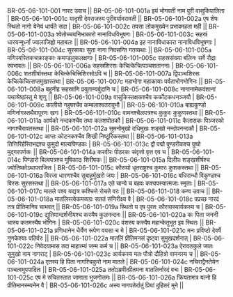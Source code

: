 BR-05-06-101-001  	नारद उवाच ||
BR-05-06-101-001a	इयं भोगवती नाम पुरी वासुकिपालिता |
BR-05-06-101-001c	यादृशी देवराजस्य पुरीवर्यामरावती ||
BR-05-06-101-002a	एष शेषः स्थितो नागो येनेयं धार्यते सदा |
BR-05-06-101-002c	तपसा लोकमुख्येन प्रभावमहता मही ||
BR-05-06-101-003a	श्वेतोच्चयनिभाकारो नानाविधविभूषणः |
BR-05-06-101-003c	सहस्रं धारयन्मूर्ध्नां ज्वालाजिह्वो महाबलः ||
BR-05-06-101-004a	इह नानाविधाकारा नानाविधविभूषणाः |
BR-05-06-101-004c	सुरसायाः सुता नागा निवसन्ति गतव्यथाः ||
BR-05-06-101-005a	मणिस्वस्तिकचक्राङ्काः कमण्डलुकलक्षणाः |
BR-05-06-101-005c	सहस्रसंख्या बलिनः सर्वे रौद्राः स्वभावतः ||
BR-05-06-101-006a	सहस्रशिरसः केचित्केचित्पञ्चशताननाः |
BR-05-06-101-006c	शतशीर्षास्तथा केचित्केचित्त्रिशिरसोऽपि च ||
BR-05-06-101-007a	द्विपञ्चशिरसः केचित्केचित्सप्तमुखास्तथा |
BR-05-06-101-007c	महाभोगा महाकायाः पर्वताभोगभोगिनः ||
BR-05-06-101-008a	बहूनीह सहस्राणि प्रयुतान्यर्बुदानि च |
BR-05-06-101-008c	नागानामेकवंशानां यथाश्रेष्ठांस्तु मे शृणु ||
BR-05-06-101-009a	वासुकिस्तक्षकश्चैव कर्कोटकधनञ्जयौ |
BR-05-06-101-009c	कालीयो नहुषश्चैव कम्बलाश्वतरावुभौ ||
BR-05-06-101-010a	बाह्यकुण्डो मणिर्नागस्तथैवापूरणः खगः |
BR-05-06-101-010c	वामनश्चैलपत्रश्च कुकुरः कुकुणस्तथा ||
BR-05-06-101-011a	आर्यको नन्दकश्चैव तथा कलशपोतकौ  |
BR-05-06-101-011c	कैलासकः पिञ्जरको नागश्चैरावतस्तथा ||
BR-05-06-101-012a	सुमनोमुखो दधिमुखः शङ्खो नन्दोपनन्दकौ |
BR-05-06-101-012c	आप्तः कोटनकश्चैव शिखी निष्ठूरिकस्तथा ||
BR-05-06-101-013a	तित्तिरिर्हस्तिभद्रश्च कुमुदो माल्यपिण्डकः |
BR-05-06-101-013c	द्वौ पद्मौ पुण्डरीकश्च पुष्पो मुद्गरपर्णकः ||
BR-05-06-101-014a	करवीरः पीठरकः संवृत्तो वृत्त एव च |
BR-05-06-101-014c	पिण्डारो बिल्वपत्रश्च मूषिकादः शिरीषकः ||
BR-05-06-101-015a	दिलीपः शङ्खशीर्षश्च ज्योतिष्कोऽथापराजितः |
BR-05-06-101-015c	कौरव्यो धृतराष्ट्रश्च कुमारः कुशकस्तथा ||
BR-05-06-101-016a	विरजा धारणश्चैव सुबाहुर्मुखरो जयः |
BR-05-06-101-016c	बधिरान्धौ विकुण्डश्च विरसः सुरसस्तथा ||
BR-05-06-101-017a	एते चान्ये च बहवः कश्यपस्यात्मजाः स्मृताः |
BR-05-06-101-017c	मातले पश्य यद्यत्र कश्चित्ते रोचते वरः ||
BR-05-06-101-018  	कण्व उवाच ||
BR-05-06-101-018a	मातलिस्त्वेकमव्यग्रः सततं संनिरीक्ष्य वै |
BR-05-06-101-018c	पप्रच्छ नारदं तत्र प्रीतिमानिव चाभवत् ||
BR-05-06-101-019a	स्थितो य एष पुरतः कौरव्यस्यार्यकस्य च |
BR-05-06-101-019c	द्युतिमान्दर्शनीयश्च कस्यैष कुलनन्दनः ||
BR-05-06-101-020a	कः पिता जननी चास्य कतमस्यैष भोगिनः |
BR-05-06-101-020c	वंशस्य कस्यैष महान्केतुभूत इव स्थितः ||
BR-05-06-101-021a	प्रणिधानेन धैर्येण रूपेण वयसा च मे |
BR-05-06-101-021c	मनः प्रविष्टो देवर्षे गुणकेश्याः पतिर्वरः ||
BR-05-06-101-022a	मातलिं प्रीतिमनसं दृष्ट्वा सुमुखदर्शनात् |
BR-05-06-101-022c	निवेदयामास तदा माहात्म्यं जन्म कर्म च ||
BR-05-06-101-023a	ऐरावतकुले जातः सुमुखो नाम नागराट् |
BR-05-06-101-023c	आर्यकस्य मतः पौत्रो दौहित्रो वामनस्य च ||
BR-05-06-101-024a	एतस्य हि पिता नागश्चिकुरो नाम मातले |
BR-05-06-101-024c	नचिराद्वैनतेयेन पञ्चत्वमुपपादितः ||
BR-05-06-101-025a	ततोऽब्रवीत्प्रीतमना मातलिर्नारदं वचः |
BR-05-06-101-025c	एष मे रुचितस्तात जामाता भुजगोत्तमः ||
BR-05-06-101-026a	क्रियतामत्र यत्नो हि प्रीतिमानस्म्यनेन वै |
BR-05-06-101-026c	अस्य नागपतेर्दातुं प्रियां दुहितरं मुने ||
